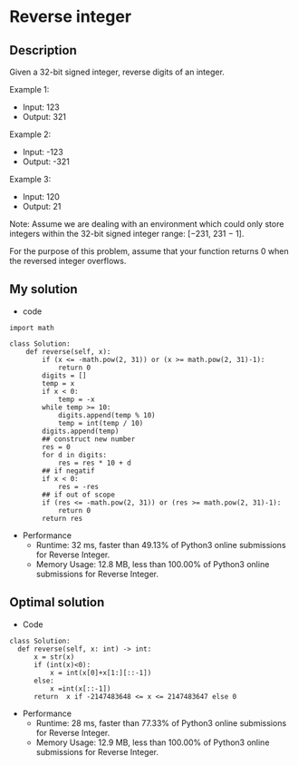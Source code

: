 # Reverse integer

## Description
Given a 32-bit signed integer, reverse digits of an integer.

Example 1:

- Input: 123
- Output: 321

Example 2:

- Input: -123
- Output: -321

Example 3:

- Input: 120
- Output: 21

Note:
Assume we are dealing with an environment which could only store integers within the 32-bit signed integer range: [−231,  231 − 1]. 

For the purpose of this problem, assume that your function returns 0 when the reversed integer overflows.

## My solution
- code
```
import math

class Solution:
    def reverse(self, x):
        if (x <= -math.pow(2, 31)) or (x >= math.pow(2, 31)-1):
            return 0
        digits = []
        temp = x
        if x < 0:
            temp = -x
        while temp >= 10:
            digits.append(temp % 10)
            temp = int(temp / 10)
        digits.append(temp)
        ## construct new number
        res = 0
        for d in digits:
            res = res * 10 + d
        ## if negatif
        if x < 0:
            res = -res
        ## if out of scope
        if (res <= -math.pow(2, 31)) or (res >= math.pow(2, 31)-1):
            return 0
        return res
```

- Performance
  - Runtime: 32 ms, faster than 49.13% of Python3 online submissions for Reverse Integer.
  - Memory Usage: 12.8 MB, less than 100.00% of Python3 online submissions for Reverse Integer.
  
## Optimal solution
- Code
```
class Solution:
  def reverse(self, x: int) -> int:
      x = str(x)
      if (int(x)<0):
          x = int(x[0]+x[1:][::-1])
      else:
          x =int(x[::-1])
      return  x if -2147483648 <= x <= 2147483647 else 0 
```
  
- Performance
  - Runtime: 28 ms, faster than 77.33% of Python3 online submissions for Reverse Integer.
  - Memory Usage: 12.9 MB, less than 100.00% of Python3 online submissions for Reverse Integer.
